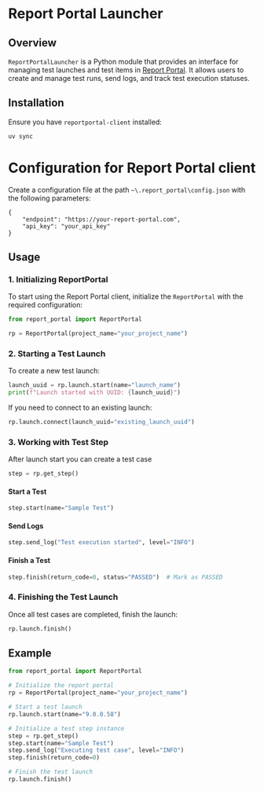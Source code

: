 # Report Portal Launcher

## Overview

`ReportPortalLauncher` is a Python module that provides an interface for managing test launches and test items in [Report Portal](https://reportportal.io/). It allows users to create and manage test runs, send logs, and track test execution statuses.

## Installation

Ensure you have `reportportal-client` installed:

```sh
uv sync
```

# Configuration for Report Portal client

Create a configuration file at the path `~\.report_portal\config.json` with the following parameters:

```
{
    "endpoint": "https://your-report-portal.com",
    "api_key": "your_api_key"
}
```

## Usage


### 1. Initializing ReportPortal

To start using the Report Portal client, initialize the `ReportPortal` with the required configuration:

```python
from report_portal import ReportPortal

rp = ReportPortal(project_name="your_project_name")
```

### 2. Starting a Test Launch

To create a new test launch:

```python
launch_uuid = rp.launch.start(name="launch_name")
print(f"Launch started with UUID: {launch_uuid}")
```

If you need to connect to an existing launch:

```python
rp.launch.connect(launch_uuid="existing_launch_uuid")
```

### 3. Working with Test Step

After launch start you can create a test case

```python
step = rp.get_step()
```

#### Start a Test

```python
step.start(name="Sample Test")
```

#### Send Logs

```python
step.send_log("Test execution started", level="INFO")
```

#### Finish a Test

```python
step.finish(return_code=0, status="PASSED")  # Mark as PASSED
```

### 4. Finishing the Test Launch

Once all test cases are completed, finish the launch:

```python
rp.launch.finish()
```

## Example

```python
from report_portal import ReportPortal

# Initialize the report portal
rp = ReportPortal(project_name="your_project_name")

# Start a test launch
rp.launch.start(name="9.0.0.58")

# Initialize a test step instance
step = rp.get_step()
step.start(name="Sample Test")
step.send_log("Executing test case", level="INFO")
step.finish(return_code=0)

# Finish the test launch
rp.launch.finish()
```
